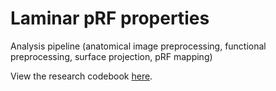 # Laminar pRF properties
Analysis pipeline (anatomical image preprocessing, functional preprocessing, surface projection, pRF mapping)

View the research codebook [here](http://htmlpreview.github.io/?https://github.com/mayajas/project-00-7t-pipeline-dev.git/docs/build/html/index.html).
